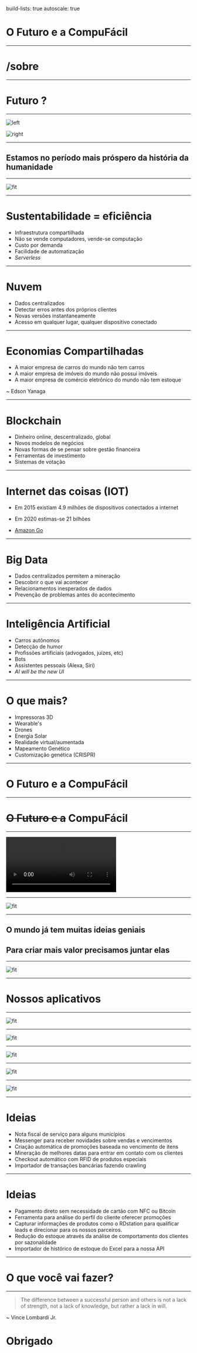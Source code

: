 build-lists: true
autoscale: true

# O Futuro e a **CompuFácil**

----

# /sobre

----

# Futuro ?

-----

![left](./distopic_future.jpg)

![right](./utopic_future.jpg)

---

## Estamos no período mais próspero da história da humanidade

----

![fit](./journal.png)

----

# Sustentabilidade = eficiência

 - Infraestrutura compartilhada
 - Não se vende computadores, vende-se computação
 - Custo por demanda
 - Facilidade de automatização 
 - *Serverless*


---


# Nuvem

 - Dados centralizados
 - Detectar erros antes dos próprios clientes
 - Novas versões instantaneamente
 - Acesso em qualquer lugar, qualquer dispositivo conectado

---

# Economias Compartilhadas

 - A maior empresa de carros do mundo não tem carros
 - A maior empresa de imóveis do mundo não possui imóveis
 - A maior empresa de comércio eletrônico do mundo não tem estoque

 ~ Edson Yanaga

---

# Blockchain

 - Dinheiro online, descentralizado, global
 - Novos modelos de negócios
 - Novas formas de se pensar sobre gestão financeira
 - Ferramentas de investimento
 - Sistemas de votação

---

# Internet das coisas (IOT)

- Em 2015 existiam 4.9 milhões de dispositivos conectados a internet

- Em 2020 estimas-se 21 bilhões

- [Amazon Go](https://www.youtube.com/watch?v=NrmMk1Myrxc)

---


# Big Data

- Dados centralizados permitem a mineração
- Descobrir o que vai acontecer
- Relacionamentos inesperados de dados
- Prevenção de problemas antes do acontecimento

---

# Inteligência Artificial

- Carros autônomos
- Detecção de humor
- Profissões artificiais (advogados, juízes, etc)
- Bots
- Assistentes pessoais (Alexa, Siri)
- *AI will be the new UI*

---

# O que mais?

 - Impressoras 3D
 - Wearable's
 - Drones
 - Energia Solar
 - Realidade virtual/aumentada
 - Mapeamento Genético
 - Customização genética (CRISPR)

---

# O Futuro e a **CompuFácil**

---

# ~~O Futuro e a~~ **CompuFácil**

---

![fit](./watson.mp4)

---

![fit](./integrations.jpg)

---

## O mundo já tem muitas ideias geniais

## Para criar mais valor precisamos juntar elas

---

![fit](./uber-tesla.jpg)


---



# Nossos aplicativos

---

![fit](./maquininha_checkout.png)

---

![fit](./maquininha_relatorios.png)

---

![fit](./android_financeiro.png)

---

![fit](./controle_estoque.png)

---

![fit](./nfce.png)

---

# Ideias

- Nota fiscal de serviço para alguns municípios
- Messenger para receber novidades sobre vendas e vencimentos
- Criação automática de promoções baseada no vencimento de itens
- Mineração de melhores datas para entrar em contato com os clientes
- Checkout automático com RFID de produtos especiais
- Importador de transações bancárias fazendo crawling

---

# Ideias

- Pagamento direto sem necessidade de cartão com NFC ou Bitcoin
- Ferramenta para análise do perfil do cliente oferecer promoções
- Capturar informações de produtos como o RDstation para
    qualificar leads e direcionar para os nossos parceiros.
- Redução do estoque através da análise de comportamento dos
    clientes por sazonalidade
- Importador de histórico de estoque do Excel para a nossa API

---

# O que você vai fazer?

---

> The difference between a successful person and others is not a lack of strength, not a lack of knowledge, but rather a lack in will.

~ Vince Lombardi Jr.

# Obrigado

